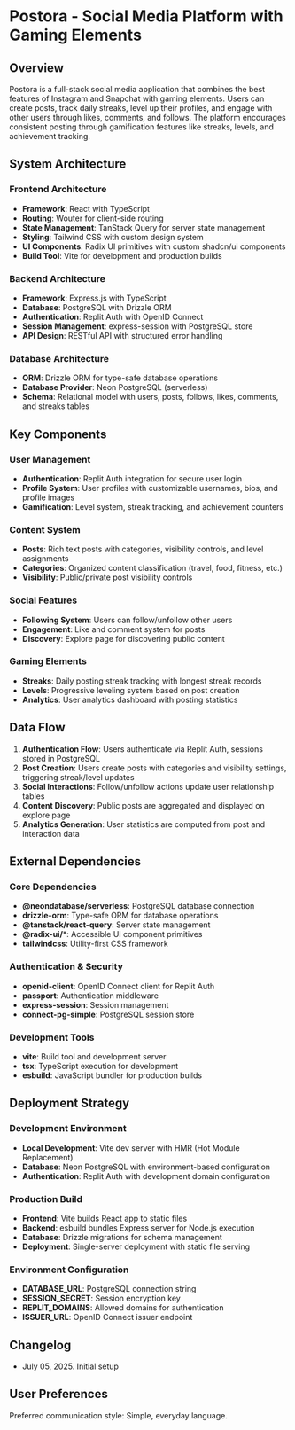 # Postora - Social Media Platform with Gaming Elements

## Overview

Postora is a full-stack social media application that combines the best features of Instagram and Snapchat with gaming elements. Users can create posts, track daily streaks, level up their profiles, and engage with other users through likes, comments, and follows. The platform encourages consistent posting through gamification features like streaks, levels, and achievement tracking.

## System Architecture

### Frontend Architecture
- **Framework**: React with TypeScript
- **Routing**: Wouter for client-side routing
- **State Management**: TanStack Query for server state management
- **Styling**: Tailwind CSS with custom design system
- **UI Components**: Radix UI primitives with custom shadcn/ui components
- **Build Tool**: Vite for development and production builds

### Backend Architecture
- **Framework**: Express.js with TypeScript
- **Database**: PostgreSQL with Drizzle ORM
- **Authentication**: Replit Auth with OpenID Connect
- **Session Management**: express-session with PostgreSQL store
- **API Design**: RESTful API with structured error handling

### Database Architecture
- **ORM**: Drizzle ORM for type-safe database operations
- **Database Provider**: Neon PostgreSQL (serverless)
- **Schema**: Relational model with users, posts, follows, likes, comments, and streaks tables

## Key Components

### User Management
- **Authentication**: Replit Auth integration for secure user login
- **Profile System**: User profiles with customizable usernames, bios, and profile images
- **Gamification**: Level system, streak tracking, and achievement counters

### Content System
- **Posts**: Rich text posts with categories, visibility controls, and level assignments
- **Categories**: Organized content classification (travel, food, fitness, etc.)
- **Visibility**: Public/private post visibility controls

### Social Features
- **Following System**: Users can follow/unfollow other users
- **Engagement**: Like and comment system for posts
- **Discovery**: Explore page for discovering public content

### Gaming Elements
- **Streaks**: Daily posting streak tracking with longest streak records
- **Levels**: Progressive leveling system based on post creation
- **Analytics**: User analytics dashboard with posting statistics

## Data Flow

1. **Authentication Flow**: Users authenticate via Replit Auth, sessions stored in PostgreSQL
2. **Post Creation**: Users create posts with categories and visibility settings, triggering streak/level updates
3. **Social Interactions**: Follow/unfollow actions update user relationship tables
4. **Content Discovery**: Public posts are aggregated and displayed on explore page
5. **Analytics Generation**: User statistics are computed from post and interaction data

## External Dependencies

### Core Dependencies
- **@neondatabase/serverless**: PostgreSQL database connection
- **drizzle-orm**: Type-safe ORM for database operations
- **@tanstack/react-query**: Server state management
- **@radix-ui/***: Accessible UI component primitives
- **tailwindcss**: Utility-first CSS framework

### Authentication & Security
- **openid-client**: OpenID Connect client for Replit Auth
- **passport**: Authentication middleware
- **express-session**: Session management
- **connect-pg-simple**: PostgreSQL session store

### Development Tools
- **vite**: Build tool and development server
- **tsx**: TypeScript execution for development
- **esbuild**: JavaScript bundler for production builds

## Deployment Strategy

### Development Environment
- **Local Development**: Vite dev server with HMR (Hot Module Replacement)
- **Database**: Neon PostgreSQL with environment-based configuration
- **Authentication**: Replit Auth with development domain configuration

### Production Build
- **Frontend**: Vite builds React app to static files
- **Backend**: esbuild bundles Express server for Node.js execution
- **Database**: Drizzle migrations for schema management
- **Deployment**: Single-server deployment with static file serving

### Environment Configuration
- **DATABASE_URL**: PostgreSQL connection string
- **SESSION_SECRET**: Session encryption key
- **REPLIT_DOMAINS**: Allowed domains for authentication
- **ISSUER_URL**: OpenID Connect issuer endpoint

## Changelog

- July 05, 2025. Initial setup

## User Preferences

Preferred communication style: Simple, everyday language.